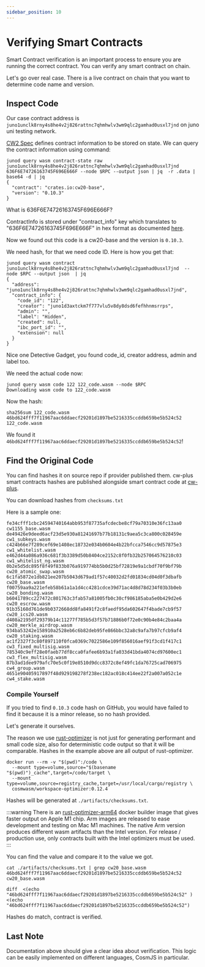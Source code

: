 ```yaml
---
sidebar_position: 10
---
```


# Verifying Smart Contracts

Smart Contract verification is an important process to ensure you are running the correct contract.
You can verify any smart contract on chain.

Let's go over real case. There is a live contract on chain that you want to determine code name and version.

## Inspect Code

Our case contract address is `juno1unclk8rny4s8he4v2j826rattnc7qhmhwlv3wm9qlc2gamhad0usxl7jnd` on juno uni
testing network.

[CW2 Spec](https://crates.io/crates/cw2) defines contract information to be stored on state. We can query the
contract information using command:

```shell
junod query wasm contract-state raw juno1unclk8rny4s8he4v2j826rattnc7qhmhwlv3wm9qlc2gamhad0usxl7jnd 636F6E74726163745F696E666F --node $RPC --output json | jq  -r .data | base64 -d | jq
{
  "contract": "crates.io:cw20-base",
  "version": "0.10.3"
}
```
What is 636F6E74726163745F696E666F?

ContractInfo is stored under "contract_info" key which translates to "636F6E74726163745F696E666F" in hex format as documented [here](https://crates.io/crates/cw2).

Now we found out this code is a cw20-base and the version is `0.10.3`.

We need hash, for that we need code ID. Here is how you get that:

```shell
junod query wasm contract juno1unclk8rny4s8he4v2j826rattnc7qhmhwlv3wm9qlc2gamhad0usxl7jnd  --node $RPC --output json  | jq
{
  "address": "juno1unclk8rny4s8he4v2j826rattnc7qhmhwlv3wm9qlc2gamhad0usxl7jnd",
  "contract_info": {
    "code_id": "122",
    "creator": "juno1d3axtckm7f777vlu5v8dy8dsd6fefhhnmsrrps",
    "admin": "",
    "label": "Hidden",
    "created": null,
    "ibc_port_id": "",
    "extension": null
  }
}
```

Nice one Detective Gadget, you found code_id, creator address, admin and label too.

We need the actual code now:

```shell
junod query wasm code 122 122_code.wasm --node $RPC
Downloading wasm code to 122_code.wasm
```

Now the hash:

```shell
sha256sum 122_code.wasm
46bd624fff7f11967aac6ddaecf29201d1897be5216335ccddb659be5b524c52  122_code.wasm
```

We found it `46bd624fff7f11967aac6ddaecf29201d1897be5216335ccddb659be5b524c52`!

## Find the Original Code

You can find hashes it on source repo if provider published them. cw-plus smart contracts hashes are published
alongside smart contract code at [cw-plus](https://github.com/CosmWasm/cw-plus/releases).

You can download hashes from `checksums.txt`

Here is a sample one:

```
fe34cfff1cbc24594740164abb953f87735afcdecbe8cf79a70310e36fc13aa0  cw1155_base.wasm
de49426e9deed6acf23d5e930a81241697b77b18131c9aea5c3ca800c028459e  cw1_subkeys.wasm
c424b66e7f289cef69e1408ec18732e034b0604e4b22bfcca7546cc9d57875e3  cw1_whitelist.wasm
e462d44a086a936c681f3b3389d50b8404ce2152c8f0fb32b257064576210c03  cw1_whitelist_ng.wasm
0b2e5d5dc895f8f49f833b076a919774bb5b0d25bf72819e9a1cbdf70f9bf79b  cw20_atomic_swap.wasm
6c1fa5872e1db821ee207b5043d679ad1f57c40032d2fd01834cd04d0f3dbafb  cw20_base.wasm
f00759aa9a221efeb58b61a1a1d4cc4281cdce39d71ac4d8d78d234f03b3b0eb  cw20_bonding.wasm
b6041789cc227472c801763c3fab57a81005fb0c30cf986185aba5e0b429d2e6  cw20_escrow.wasm
91b35168d761de9b0372668dd8fa8491f2c8faedf95da602647f4bade7cb9f57  cw20_ics20.wasm
d408a2195df29379b14c11277f785b5d3f57b71886b0f72e0c90b4e84c2baa4a  cw20_merkle_airdrop.wasm
934ba53242e158910a2528eb6c6b82deb95fe866bbc32a8c9afa7b97cfcb9af4  cw20_staking.wasm
ac1f2327f3c80f897110f0fca0369c7022586e109f856016aef91f3cd1f417c1  cw3_fixed_multisig.wasm
785340c9eff28e0faeb77df8cca0fafee6b93a1fa033d41bda4074cd97600ec1  cw3_flex_multisig.wasm
87b3ad1dee979afc70e5c0f19e8510d9dcc8372c8ef49fc1da76725cad706975  cw4_group.wasm
4651e90405917897f48d929198278f238ec182ac018c414ee22f2a007a052c1e  cw4_stake.wasm
```

### Compile Yourself

If you tried to find `0.10.3` code hash on GitHub, you would have failed to find it because it is a minor release,
so no hash provided.

Let's generate it ourselves.

The reason we use [rust-optimizer](https://github.com/CosmWasm/rust-optimizer) is not just for generating performant and
small code size, also for deterministic code output so that it will be comparable. Hashes in the example above are
all output of rust-optimizer.

```shell
docker run --rm -v "$(pwd)":/code \
  --mount type=volume,source="$(basename "$(pwd)")_cache",target=/code/target \
  --mount type=volume,source=registry_cache,target=/usr/local/cargo/registry \
  cosmwasm/workspace-optimizer:0.12.4
```

Hashes will be generated at `./artifacts/checksums.txt`.

:::warning
There is an [rust-optimizer-arm64](https://hub.docker.com/r/cosmwasm/rust-optimizer-arm64) docker builder image that
gives faster output on Apple M1 chip.
Arm images are released to ease development and testing on Mac M1 machines.
The native Arm version produces different wasm artifacts than the Intel version.
For release / production use, only contracts built with the Intel optimizers must be used.
:::

You can find the value and compare it to the value we got.

```shell
cat ./artifacts/checksums.txt | grep cw20_base.wasm
46bd624fff7f11967aac6ddaecf29201d1897be5216335ccddb659be5b524c52  cw20_base.wasm
```

```shell
diff  <(echo "46bd624fff7f11967aac6ddaecf29201d1897be5216335ccddb659be5b524c52" ) <(echo "46bd624fff7f11967aac6ddaecf29201d1897be5216335ccddb659be5b524c52")
```

Hashes do match, contract is verified.

## Last Note

Documentation above should give a clear idea about verification. This logic can be easily implemented on different
languages, CosmJS in particular.
